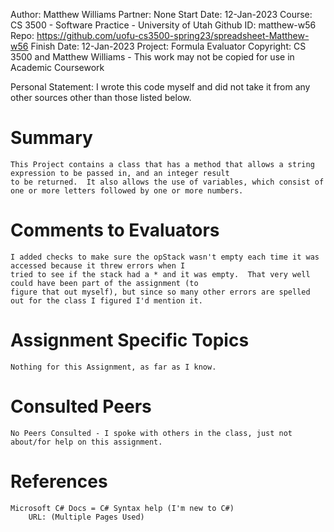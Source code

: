 ﻿
Author:			Matthew Williams
Partner:		None
Start Date:		12-Jan-2023
Course:			CS 3500 - Software Practice - University of Utah
Github ID:		matthew-w56
Repo:			https://github.com/uofu-cs3500-spring23/spreadsheet-Matthew-w56
Finish Date:	12-Jan-2023
Project:		Formula Evaluator
Copyright:		CS 3500 and Matthew Williams - This work may not be copied for use in Academic Coursework

Personal Statement: I wrote this code myself and did not take it from any other sources other than those listed below.

# Summary

	This Project contains a class that has a method that allows a string expression to be passed in, and an integer result
	to be returned.  It also allows the use of variables, which consist of one or more letters followed by one or more numbers.

# Comments to Evaluators

	I added checks to make sure the opStack wasn't empty each time it was accessed because it threw errors when I
	tried to see if the stack had a * and it was empty.  That very well could have been part of the assignment (to
	figure that out myself), but since so many other errors are spelled out for the class I figured I'd mention it.


# Assignment Specific Topics
	
	Nothing for this Assignment, as far as I know.

# Consulted Peers
	
	No Peers Consulted - I spoke with others in the class, just not about/for help on this assignment.

# References

	Microsoft C# Docs = C# Syntax help (I'm new to C#)
		URL: (Multiple Pages Used)
